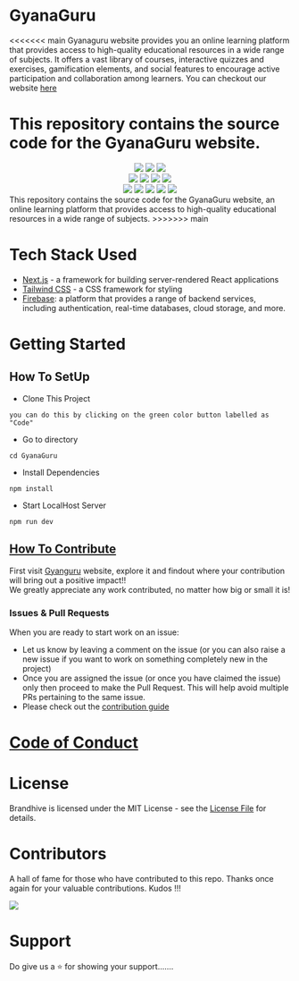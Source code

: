 
# GyanaGuru
<<<<<<< main
Gyanaguru website provides you an online learning platform that provides access to high-quality educational resources in a wide range of subjects. 
It offers a vast library of courses, interactive quizzes and exercises, gamification elements, and social features to encourage active participation and collaboration among learners.
You can checkout our website [here](https://gyanaguru.vercel.app/)

This repository contains the source code for the GyanaGuru website.
=======
<div align="center">
<img src="https://forthebadge.com/images/badges/built-with-love.svg" />
<img src="https://forthebadge.com/images/badges/uses-brains.svg" />
<img src="https://forthebadge.com/images/badges/powered-by-responsibility.svg" />
  <br>
   <img src="https://img.shields.io/github/license/PiyushKalyanpy/GyanaGuru?style=for-the-badge" />
   <img src="https://img.shields.io/github/repo-size/PiyushKalyanpy/GyanaGuru?style=for-the-badge" />
   <img src="https://img.shields.io/github/issues/PiyushKalyanpy/GyanaGuru?style=for-the-badge" />
   <img src="https://img.shields.io/github/stars/PiyushKalyanpy/GyanaGuru?style=for-the-badge" /><br>
  <img src="https://img.shields.io/github/issues-pr/PiyushKalyanpy/GyanaGuru?style=for-the-badge" />
  <img src="https://img.shields.io/github/contributors/PiyushKalyanpy/GyanaGuru?style=for-the-badge" />
  <img src="https://img.shields.io/github/issues-pr-closed-raw/PiyushKalyanpy/GyanaGuru?style=for-the-badge" />
  <img src="https://img.shields.io/github/forks/PiyushKalyanpy/GyanaGuru?style=for-the-badge" />
  <img src="https://img.shields.io/github/last-commit/PiyushKalyanpy/GyanaGuru?style=for-the-badge" />
   </div>
This repository contains the source code for the GyanaGuru website, an online learning platform that provides access to high-quality educational resources in a wide range of subjects.
>>>>>>> main


# Tech Stack Used
- [Next.js](https://nextjs.org/) - a framework for building server-rendered React applications
- [Tailwind CSS](https://tailwindcss.com/) - a CSS framework for styling
- [Firebase](https://firebase.google.com/): a platform that provides a range of backend services, including authentication, real-time databases, cloud storage, and more.


# Getting Started
## How To SetUp
- Clone This Project
```
you can do this by clicking on the green color button labelled as "Code"
```
- Go to directory
```
cd GyanaGuru
```
- Install Dependencies
```
npm install
```
- Start LocalHost Server
```
npm run dev
```
## [How To Contribute](CONTRIBUTIONS%20GUIDE.md)
First visit [Gyanguru](https://gyanaguru.vercel.app/) website, explore it
and findout where your contribution will bring out a positive impact!!  
We greatly appreciate any work contributed, no matter how big or small it is!
<br>
### Issues & Pull Requests
When you are ready to start work on an issue:
- Let us know by leaving a comment on the issue (or you can also raise a new issue if you want to work on something completely new in the project)
- Once you are assigned the issue (or once you have claimed the issue) only then proceed to make the Pull Request. This will help avoid multiple PRs pertaining to the same issue.
- Please check out the [contribution guide](CONTRIBUTIONS%20GUIDE.md)

# [Code of Conduct](CODE%20OF%20CONDUCT.md)
# License
Brandhive is licensed under the MIT License - see the [License File](LICENSE) for details.

# Contributors
A hall of fame for those who have contributed to this repo. Thanks once again for your valuable contributions. Kudos !!!
<br>

<a href="https://github.com/PiyushKalyanpy/GyanaGuru/graphs/contributors">
  <img src="https://contrib.rocks/image?repo=PiyushKalyanpy/GyanaGuru" />
</a>

# Support
Do give us a ⭐️ for showing your support.......
